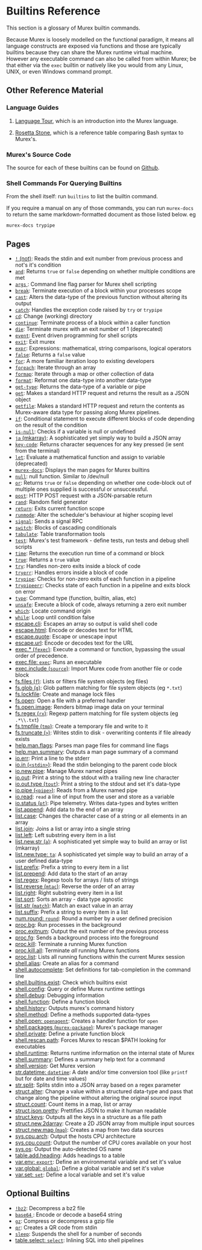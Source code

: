 # Builtins Reference

This section is a glossary of Murex builtin commands.

Because Murex is loosely modelled on the functional paradigm, it means
all language constructs are exposed via functions and those are typically
builtins because they can share the Murex runtime virtual machine.
However any executable command can also be called from within Murex;
be that either via the `exec` builtin or natively like you would from any
Linux, UNIX, or even Windows command prompt.

## Other Reference Material

### Language Guides

1. [Language Tour](/docs/tour.md), which is an introduction into
    the Murex language.

2. [Rosetta Stone](/docs/user-guide/rosetta-stone.md), which is a reference
    table comparing Bash syntax to Murex's.

### Murex's Source Code

The source for each of these builtins can be found on [Github](https://github.com/lmorg/murex/tree/master/builtins/core).

### Shell Commands For Querying Builtins

From the shell itself: run `builtins` to list the builtin command.

If you require a manual on any of those commands, you can run `murex-docs`
to return the same markdown-formatted document as those listed below. eg

```
murex-docs trypipe
```  

## Pages

* [`!` (not)](../commands/not-func.md):
  Reads the stdin and exit number from previous process and not's it's condition
* [`and`](../commands/and.md):
  Returns `true` or `false` depending on whether multiple conditions are met
* [`args` ](../commands/args.md):
  Command line flag parser for Murex shell scripting
* [`break`](../commands/break.md):
  Terminate execution of a block within your processes scope
* [`cast`](../commands/cast.md):
  Alters the data-type of the previous function without altering its output
* [`catch`](../commands/catch.md):
  Handles the exception code raised by `try` or `trypipe`
* [`cd`](../commands/cd.md):
  Change (working) directory
* [`continue`](../commands/continue.md):
  Terminate process of a block within a caller function
* [`die`](../commands/die.md):
  Terminate murex with an exit number of 1 (deprecated)
* [`event`](../commands/event.md):
  Event driven programming for shell scripts
* [`exit`](../commands/exit.md):
  Exit murex
* [`expr`](../commands/expr.md):
  Expressions: mathematical, string comparisons, logical operators
* [`false`](../commands/false.md):
  Returns a `false` value
* [`for`](../commands/for.md):
  A more familiar iteration loop to existing developers
* [`foreach`](../commands/foreach.md):
  Iterate through an array
* [`formap`](../commands/formap.md):
  Iterate through a map or other collection of data
* [`format`](../commands/format.md):
  Reformat one data-type into another data-type
* [`get-type`](../commands/get-type.md):
  Returns the data-type of a variable or pipe
* [`get`](../commands/get.md):
  Makes a standard HTTP request and returns the result as a JSON object
* [`getfile`](../commands/getfile.md):
  Makes a standard HTTP request and return the contents as Murex-aware data type for passing along Murex pipelines.
* [`if`](../commands/if.md):
  Conditional statement to execute different blocks of code depending on the result of the condition
* [`is-null`](../commands/is-null.md):
  Checks if a variable is null or undefined
* [`ja` (mkarray)](../commands/ja.md):
  A sophisticated yet simply way to build a JSON array
* [`key-code`](../commands/key-code.md):
  Returns character sequences for any key pressed (ie sent from the terminal)
* [`let`](../commands/let.md):
  Evaluate a mathematical function and assign to variable (deprecated)
* [`murex-docs`](../commands/murex-docs.md):
  Displays the man pages for Murex builtins
* [`null`](../commands/devnull.md):
  null function. Similar to /dev/null
* [`or`](../commands/or.md):
  Returns `true` or `false` depending on whether one code-block out of multiple ones supplied is successful or unsuccessful.
* [`post`](../commands/post.md):
  HTTP POST request with a JSON-parsable return
* [`rand`](../commands/rand.md):
  Random field generator
* [`return`](../commands/return.md):
  Exits current function scope
* [`runmode`](../commands/runmode.md):
  Alter the scheduler's behaviour at higher scoping level
* [`signal`](../commands/signal.md):
  Sends a signal RPC
* [`switch`](../commands/switch.md):
  Blocks of cascading conditionals
* [`tabulate`](../commands/tabulate.md):
  Table transformation tools
* [`test`](../commands/test.md):
  Murex's test framework - define tests, run tests and debug shell scripts
* [`time`](../commands/time.md):
  Returns the execution run time of a command or block
* [`true`](../commands/true.md):
  Returns a `true` value
* [`try`](../commands/try.md):
  Handles non-zero exits inside a block of code
* [`tryerr`](../commands/tryerr.md):
  Handles errors inside a block of code
* [`trypipe`](../commands/trypipe.md):
  Checks for non-zero exits of each function in a pipeline
* [`trypipeerr`](../commands/trypipeerr.md):
  Checks state of each function in a pipeline and exits block on error
* [`type`](../commands/type.md):
  Command type (function, builtin, alias, etc)
* [`unsafe`](../commands/unsafe.md):
  Execute a block of code, always returning a zero exit number
* [`which`](../commands/which.md):
  Locate command origin
* [`while`](../commands/while.md):
  Loop until condition false
* [escape.cli](../commands/esccli.md):
  Escapes an array so output is valid shell code
* [escape.html](../commands/eschtml.md):
  Encode or decodes text for HTML
* [escape.quote](../commands/escape.md):
  Escape or unescape input
* [escape.url](../commands/escurl.md):
  Encode or decodes text for the URL
* [exec.* (`fexec`)](../commands/fexec.md):
  Execute a command or function, bypassing the usual order of precedence.
* [exec.file: `exec`](../commands/exec.md):
  Runs an executable
* [exec.include (`source`)](../commands/source.md):
  Import Murex code from another file or code block
* [fs.files (`f`)](../commands/f.md):
  Lists or filters file system objects (eg files)
* [fs.glob (`g`)](../commands/g.md):
  Glob pattern matching for file system objects (eg `*.txt`)
* [fs.lockfile](../commands/lockfile.md):
  Create and manage lock files
* [fs.open](../commands/open.md):
  Open a file with a preferred handler
* [fs.open.image](../commands/open-image.md):
  Renders bitmap image data on your terminal
* [fs.regex (`rx`)](../commands/rx.md):
  Regexp pattern matching for file system objects (eg `.*\\.txt`)
* [fs.tmpfile (`tmp`)](../commands/tmp.md):
  Create a temporary file and write to it
* [fs.truncate (`>`)](../commands/file-truncate.md):
  Writes stdin to disk - overwriting contents if file already exists
* [help.man.flags](../commands/man-get-flags.md):
  Parses man page files for command line flags 
* [help.man.summary](../commands/man-summary.md):
  Outputs a man page summary of a command
* [io.err](../commands/err.md):
  Print a line to the stderr
* [io.in (`<stdin>`)](../commands/stdin.md):
  Read the stdin belonging to the parent code block
* [io.new.pipe](../commands/pipe.md):
  Manage Murex named pipes
* [io.out](../commands/out.md):
  Print a string to the stdout with a trailing new line character
* [io.out.type (`tout`)](../commands/tout.md):
  Print a string to the stdout and set it's data-type
* [io.pipe (`<pipe>`)](../commands/namedpipe.md):
  Reads from a Murex named pipe
* [io.read](../commands/read.md):
  `read` a line of input from the user and store as a variable
* [io.status (`pt`)](../commands/pt.md):
  Pipe telemetry. Writes data-types and bytes written
* [list.append](../commands/append.md):
  Add data to the end of an array
* [list.case](../commands/list.case.md):
  Changes the character case of a string or all elements in an array
* [list.join](../commands/mjoin.md):
  Joins a list or array into a single string
* [list.left](../commands/left.md):
  Left substring every item in a list
* [list.new.str (`a`)](../commands/a.md):
  A sophisticated yet simple way to build an array or list (mkarray)
* [list.new.type: `ta`](../commands/ta.md):
  A sophisticated yet simple way to build an array of a user defined data-type
* [list.prefix](../commands/prefix.md):
  Prefix a string to every item in a list
* [list.prepend](../commands/prepend.md):
  Add data to the start of an array
* [list.regex](../commands/regexp.md):
  Regexp tools for arrays / lists of strings
* [list.reverse (`mtac`)](../commands/mtac.md):
  Reverse the order of an array
* [list.right](../commands/right.md):
  Right substring every item in a list
* [list.sort](../commands/msort.md):
  Sorts an array - data type agnostic
* [list.str (`match`)](../commands/match.md):
  Match an exact value in an array
* [list.suffix](../commands/suffix.md):
  Prefix a string to every item in a list
* [num.round: `round`](../commands/round.md):
  Round a number by a user defined precision
* [proc.bg](../commands/bg.md):
  Run processes in the background
* [proc.exitnum](../commands/exitnum.md):
  Output the exit number of the previous process
* [proc.fg](../commands/fg.md):
  Sends a background process into the foreground
* [proc.kill](../commands/fid-kill.md):
  Terminate a running Murex function
* [proc.kill.all](../commands/fid-killall.md):
  Terminate _all_ running Murex functions
* [proc.list](../commands/fid-list.md):
  Lists all running functions within the current Murex session
* [shell.alias](../commands/alias.md):
  Create an alias for a command
* [shell.autocomplete](../commands/autocomplete.md):
  Set definitions for tab-completion in the command line
* [shell.builtins.exist](../commands/bexists.md):
  Check which builtins exist
* [shell.config](../commands/config.md):
  Query or define Murex runtime settings
* [shell.debug](../commands/debug.md):
  Debugging information
* [shell.function](../commands/function.md):
  Define a function block
* [shell.history](../commands/history.md):
  Outputs murex's command history
* [shell.method](../commands/method.md):
  Define a methods supported data-types
* [shell.open: `openagent`](../commands/openagent.md):
  Creates a handler function for `open`
* [shell.packages (`murex-package`)](../commands/murex-package.md):
  Murex's package manager
* [shell.private](../commands/private.md):
  Define a private function block
* [shell.rescan.path](../commands/murex-update-exe-list.md):
  Forces Murex to rescan $PATH looking for executables
* [shell.runtime](../commands/runtime.md):
  Returns runtime information on the internal state of Murex
* [shell.summary](../commands/summary.md):
  Defines a summary help text for a command
* [shell.version](../commands/version.md):
  Get Murex version
* [str.datetime: `datetime`](../commands/datetime.md):
  A date and/or time conversion tool (like `printf` but for date and time values)
* [str.split](../commands/jsplit.md):
  Splits stdin into a JSON array based on a regex parameter
* [struct.alter](../commands/alter.md):
  Change a value within a structured data-type and pass that change along the pipeline without altering the original source input
* [struct.count](../commands/count.md):
  Count items in a map, list or array
* [struct.json.pretty](../commands/pretty.md):
  Prettifies JSON to make it human readable
* [struct.keys](../commands/struct-keys.md):
  Outputs all the keys in a structure as a file path
* [struct.new.2darray](../commands/2darray.md):
  Create a 2D JSON array from multiple input sources
* [struct.new.map (`map`)](../commands/map.md):
  Creates a map from two data sources
* [sys.cpu.arch](../commands/cpuarch.md):
  Output the hosts CPU architecture
* [sys.cpu.count](../commands/cpucount.md):
  Output the number of CPU cores available on your host
* [sys.os](../commands/os.md):
  Output the auto-detected OS name
* [table.add.heading](../commands/addheading.md):
  Adds headings to a table
* [var.env: `export`](../commands/export.md):
  Define an environmental variable and set it's value
* [var.global: `global`](../commands/global.md):
  Define a global variable and set it's value
* [var.set: `set`](../commands/set.md):
  Define a local variable and set it's value

## Optional Builtins

* [`!bz2`](../optional/bz2.md):
  Decompress a bz2 file
* [`base64` ](../optional/base64.md):
  Encode or decode a base64 string
* [`gz`](../optional/gz.md):
  Compress or decompress a gzip file
* [`qr`](../optional/qr.md):
  Creates a QR code from stdin
* [`sleep`](../optional/sleep.md):
  Suspends the shell for a number of seconds
* [table.select: `select`](../optional/select.md):
  Inlining SQL into shell pipelines
